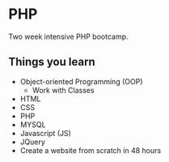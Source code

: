 # PHP

Two week intensive PHP bootcamp.

## Things you learn

- Object-oriented Programming (OOP)
  - Work with Classes
- HTML
- CSS
- PHP
- MYSQL
- Javascript (JS)
- JQuery
- Create a website from scratch in 48 hours
